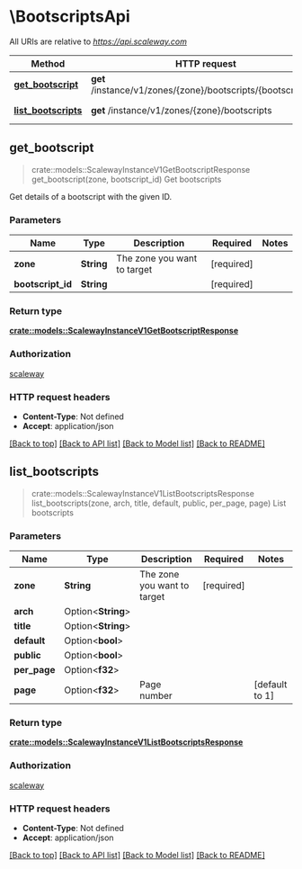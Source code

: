 # \BootscriptsApi

All URIs are relative to *https://api.scaleway.com*

Method | HTTP request | Description
------------- | ------------- | -------------
[**get_bootscript**](BootscriptsApi.md#get_bootscript) | **get** /instance/v1/zones/{zone}/bootscripts/{bootscript_id} | Get bootscripts
[**list_bootscripts**](BootscriptsApi.md#list_bootscripts) | **get** /instance/v1/zones/{zone}/bootscripts | List bootscripts



## get_bootscript

> crate::models::ScalewayInstanceV1GetBootscriptResponse get_bootscript(zone, bootscript_id)
Get bootscripts

Get details of a bootscript with the given ID.

### Parameters


Name | Type | Description  | Required | Notes
------------- | ------------- | ------------- | ------------- | -------------
**zone** | **String** | The zone you want to target | [required] |
**bootscript_id** | **String** |  | [required] |

### Return type

[**crate::models::ScalewayInstanceV1GetBootscriptResponse**](scaleway.instance.v1.GetBootscriptResponse.md)

### Authorization

[scaleway](../README.md#scaleway)

### HTTP request headers

- **Content-Type**: Not defined
- **Accept**: application/json

[[Back to top]](#) [[Back to API list]](../README.md#documentation-for-api-endpoints) [[Back to Model list]](../README.md#documentation-for-models) [[Back to README]](../README.md)


## list_bootscripts

> crate::models::ScalewayInstanceV1ListBootscriptsResponse list_bootscripts(zone, arch, title, default, public, per_page, page)
List bootscripts

### Parameters


Name | Type | Description  | Required | Notes
------------- | ------------- | ------------- | ------------- | -------------
**zone** | **String** | The zone you want to target | [required] |
**arch** | Option<**String**> |  |  |
**title** | Option<**String**> |  |  |
**default** | Option<**bool**> |  |  |
**public** | Option<**bool**> |  |  |
**per_page** | Option<**f32**> |  |  |
**page** | Option<**f32**> | Page number |  |[default to 1]

### Return type

[**crate::models::ScalewayInstanceV1ListBootscriptsResponse**](scaleway.instance.v1.ListBootscriptsResponse.md)

### Authorization

[scaleway](../README.md#scaleway)

### HTTP request headers

- **Content-Type**: Not defined
- **Accept**: application/json

[[Back to top]](#) [[Back to API list]](../README.md#documentation-for-api-endpoints) [[Back to Model list]](../README.md#documentation-for-models) [[Back to README]](../README.md)

